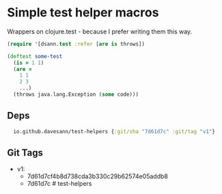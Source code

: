 # Simple test helper macros

Wrappers on clojure.test - because I prefer writing them this way.

```clojure
(require '[dsann.test :refer [are is throws])

(deftest some-test
  (is = 1 1)
  (are =
    1 1
    2 3
    ...)
  (throws java.lang.Exception (some code)))
```

## Deps

```clojure
  io.github.davesann/test-helpers {:git/sha "7d61d7c" :git/tag "v1"}
```

## Git Tags

* v1:
    * 7d61d7cf4b8d738cda3b330c29b62574e05addb8
    * 7d61d7c # test-helpers

